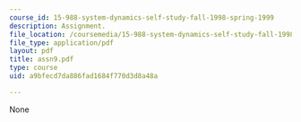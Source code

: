 ```yaml
---
course_id: 15-988-system-dynamics-self-study-fall-1998-spring-1999
description: Assignment.
file_location: /coursemedia/15-988-system-dynamics-self-study-fall-1998-spring-1999/a9bfecd7da886fad1684f770d3d8a48a_assn9.pdf
file_type: application/pdf
layout: pdf
title: assn9.pdf
type: course
uid: a9bfecd7da886fad1684f770d3d8a48a

---
```

None